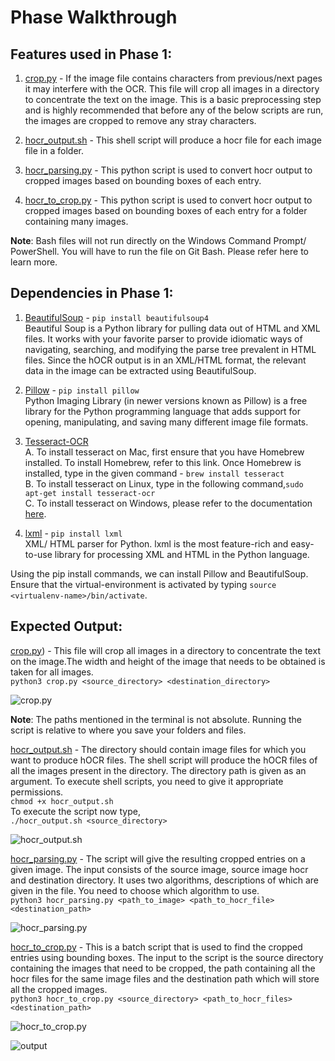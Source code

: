 # Phase Walkthrough

## Features used in Phase 1:
1. [crop.py](https://github.com/FreeUKGen/ProbateParsing/blob/master/Bounding_Boxes/crop.py) - If the image file contains characters from previous/next pages it may interfere with the OCR. This file will crop all images in a directory to concentrate the text on the image. This is a basic preprocessing step and is highly recommended that before any of the below scripts are run, the images are cropped to remove any stray characters.

2. [hocr_output.sh](https://github.com/FreeUKGen/ProbateParsing/blob/master/Bounding_Boxes/hocr_output.sh) - This shell script will produce a hocr file for each image file in a folder.

3. [hocr_parsing.py](https://github.com/FreeUKGen/ProbateParsing/blob/master/Bounding_Boxes/hocr_parsing.py) - This python script is used to convert hocr output to cropped images based on bounding boxes of each entry.

4. [hocr_to_crop.py](https://github.com/FreeUKGen/ProbateParsing/blob/master/Bounding_Boxes/hocr_to_crop.py) - This python script is used to convert hocr output to cropped images based on bounding boxes of each entry for a folder containing many images.

**Note**: Bash files will not run directly on the Windows Command Prompt/ PowerShell. You will have to run the file on Git Bash. Please refer here to learn more.

## Dependencies in Phase 1:
1. [BeautifulSoup](https://www.crummy.com/software/BeautifulSoup/bs4/doc/) - `pip install beautifulsoup4`  
Beautiful Soup is a Python library for pulling data out of HTML and XML files. It works with your favorite parser to provide idiomatic ways of navigating, searching, and modifying the parse tree prevalent in HTML files. Since the hOCR output is in an XML/HTML format, the relevant data in the image can be extracted using BeautifulSoup.

2. [Pillow](http://www.pythonware.com/products/pil/) - `pip install pillow`  
Python Imaging Library (in newer versions known as Pillow) is a free library for the Python programming language that adds support for opening, manipulating, and saving many different image file formats.

3. [Tesseract-OCR](https://github.com/tesseract-ocr/tesseract)  
A. To install tesseract on Mac, first ensure that you have Homebrew installed. To install Homebrew, refer to this link. Once Homebrew is installed, type in the given command - `brew install tesseract`  
B. To install tesseract on Linux, type in the following command,`sudo apt-get install tesseract-ocr`  
C. To install tesseract on Windows, please refer to the documentation [here](https://github.com/tesseract-ocr/tesseract/wiki#windows).  

4. [lxml](https://github.com/lxml/lxml) - `pip install lxml`  
XML/ HTML parser for Python. lxml is the most feature-rich and easy-to-use library for processing XML and HTML in the Python language.

Using the pip install commands, we can install Pillow and BeautifulSoup. Ensure that the virtual-environment is activated by typing `source <virtualenv-name>/bin/activate`.

## Expected Output:
[crop.py](https://github.com/FreeUKGen/ProbateParsing/blob/master/Bounding_Boxes/crop.py)) - This file will crop all images in a directory to concentrate the text on the image.The width and height of the image that needs to be obtained is taken for all images.  
	`python3 crop.py <source_directory> <destination_directory>`

![crop.py](https://i.imgur.com/l3i0pwg.png)

**Note**: The paths mentioned in the terminal is not absolute. Running the script is relative to where you save your folders and files.

[hocr_output.sh](https://github.com/FreeUKGen/ProbateParsing/blob/master/Bounding_Boxes/hocr_output.sh) - The directory should contain image files for which you want to produce hOCR files. The shell script will produce the hOCR files of all the images present in the directory. The directory path is given as an argument. To execute shell scripts, you need to give it appropriate permissions.  
	`chmod +x hocr_output.sh`  
	To execute the script now type,  
    `./hocr_output.sh <source_directory>`

![hocr_output.sh](https://i.imgur.com/vH3sG4K.png)

[hocr_parsing.py](https://github.com/FreeUKGen/ProbateParsing/blob/master/Bounding_Boxes/hocr_parsing.py) - The script will give the resulting cropped entries on a given image. The input consists of the source image, source image hocr and destination directory. It uses two algorithms, descriptions of which are given in the file. You need to choose which algorithm to use.  
	`python3 hocr_parsing.py <path_to_image> <path_to_hocr_file> <destination_path>`

![hocr_parsing.py](https://i.imgur.com/sO7ngSU.png)

[hocr_to_crop.py](https://github.com/FreeUKGen/ProbateParsing/blob/master/Bounding_Boxes/hocr_to_crop.py) - This is a batch script that is used to find the cropped entries using bounding boxes. The input to the script is the source directory containing the images that need to be cropped, the path containing all the hocr files for the same image files and the destination path which will store all the cropped images.  
    `python3 hocr_to_crop.py <source_directory> <path_to_hocr_files> <destination_path>`

![hocr_to_crop.py](https://i.imgur.com/lphWPko.png)

![output](https://i.imgur.com/1FphrZv.png)
